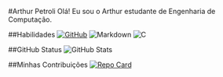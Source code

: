 #Arthur Petroli
Olá! Eu sou o Arthur estudante de Engenharia de Computação.

##Habilidades
[![GitHub](https://img.shields.io/badge/GitHub-100000?style=for-the-badge&logo=github&logoColor=white)](https://github.com/arthurpetroli)
![Markdown](https://img.shields.io/badge/Markdown-000?style=for-the-badge&logo=markdown)
![C](https://img.shields.io/badge/C-00599C?style=for-the-badge&logo=c&logoColor=white)

##GitHub Status
![GitHub Stats](https://github-readme-stats.vercel.app/api?username=arthurpetroli&theme=transparent&bg_color=000&border_color=30A3DC&show_icons=true&icon_color=30A3DC&title_color=E94D5F&text_color=FFF)

##Minhas Contribuições
[![Repo Card](https://github-readme-stats.vercel.app/api/pin/?username=arthurpetroli&repo=SEUREPOSITORIO&bg_color=000&border_color=30A3DC&show_icons=true&icon_color=30A3DC&title_color=E94D5F&text_color=FFF)](https://github.com/arthurpetroli/dio-lab-open-source)

